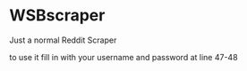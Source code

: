 # WSBscraper
Just a normal Reddit Scraper

to use it fill in with your username and password at line 47-48
